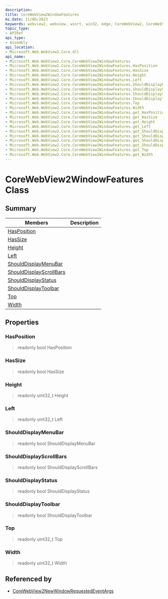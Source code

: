 ```yaml
---
description: 
title: CoreWebView2WindowFeatures
ms.date: 11/06/2023
keywords: webview2, webview, winrt, win32, edge, CoreWebView2, CoreWebView2Controller, browser control, edge html, CoreWebView2WindowFeatures
topic_type:
- APIRef
api_type:
- Assembly
api_location:
- Microsoft.Web.WebView2.Core.dll
api_name:
- Microsoft.Web.WebView2.Core.CoreWebView2WindowFeatures
- Microsoft.Web.WebView2.Core.CoreWebView2WindowFeatures.HasPosition
- Microsoft.Web.WebView2.Core.CoreWebView2WindowFeatures.HasSize
- Microsoft.Web.WebView2.Core.CoreWebView2WindowFeatures.Height
- Microsoft.Web.WebView2.Core.CoreWebView2WindowFeatures.Left
- Microsoft.Web.WebView2.Core.CoreWebView2WindowFeatures.ShouldDisplayMenuBar
- Microsoft.Web.WebView2.Core.CoreWebView2WindowFeatures.ShouldDisplayScrollBars
- Microsoft.Web.WebView2.Core.CoreWebView2WindowFeatures.ShouldDisplayStatus
- Microsoft.Web.WebView2.Core.CoreWebView2WindowFeatures.ShouldDisplayToolbar
- Microsoft.Web.WebView2.Core.CoreWebView2WindowFeatures.Top
- Microsoft.Web.WebView2.Core.CoreWebView2WindowFeatures.Width
- Microsoft.Web.WebView2.Core.CoreWebView2WindowFeatures.get_HasPosition
- Microsoft.Web.WebView2.Core.CoreWebView2WindowFeatures.get_HasSize
- Microsoft.Web.WebView2.Core.CoreWebView2WindowFeatures.get_Height
- Microsoft.Web.WebView2.Core.CoreWebView2WindowFeatures.get_Left
- Microsoft.Web.WebView2.Core.CoreWebView2WindowFeatures.get_ShouldDisplayMenuBar
- Microsoft.Web.WebView2.Core.CoreWebView2WindowFeatures.get_ShouldDisplayScrollBars
- Microsoft.Web.WebView2.Core.CoreWebView2WindowFeatures.get_ShouldDisplayStatus
- Microsoft.Web.WebView2.Core.CoreWebView2WindowFeatures.get_ShouldDisplayToolbar
- Microsoft.Web.WebView2.Core.CoreWebView2WindowFeatures.get_Top
- Microsoft.Web.WebView2.Core.CoreWebView2WindowFeatures.get_Width
---
```


# CoreWebView2WindowFeatures Class



## Summary

Members|Description
--|--
[HasPosition](#hasposition) | 
[HasSize](#hassize) | 
[Height](#height) | 
[Left](#left) | 
[ShouldDisplayMenuBar](#shoulddisplaymenubar) | 
[ShouldDisplayScrollBars](#shoulddisplayscrollbars) | 
[ShouldDisplayStatus](#shoulddisplaystatus) | 
[ShouldDisplayToolbar](#shoulddisplaytoolbar) | 
[Top](#top) | 
[Width](#width) | 

## Properties

### HasPosition

> readonly  bool HasPosition

### HasSize

> readonly  bool HasSize

### Height

> readonly  uint32_t Height

### Left

> readonly  uint32_t Left

### ShouldDisplayMenuBar

> readonly  bool ShouldDisplayMenuBar

### ShouldDisplayScrollBars

> readonly  bool ShouldDisplayScrollBars

### ShouldDisplayStatus

> readonly  bool ShouldDisplayStatus

### ShouldDisplayToolbar

> readonly  bool ShouldDisplayToolbar

### Top

> readonly  uint32_t Top

### Width

> readonly  uint32_t Width






## Referenced by

- [CoreWebView2NewWindowRequestedEventArgs](corewebview2newwindowrequestedeventargs.md)
